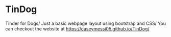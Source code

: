 # TinDog
Tinder for Dogs/ Just a basic webpage layout using bootstrap and CSS/
You can checkout the website at https://caseymessi05.github.io/TinDog/
